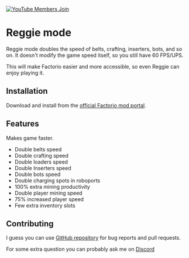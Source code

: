 [![YouTube Members Join](https://img.shields.io/badge/logo-Join-link?style=plastic&logo=Youtube&logoColor=%23FF0000&label=Support%20the%20project&color=%23FF0000&link=https%3A%2F%2Fwww.youtube.com%2Fchannel%2FUC6kQdIS4TJwUURNu0NPoVgw%2Fjoin)](https://www.youtube.com/channel/UC6kQdIS4TJwUURNu0NPoVgw/join)

# Reggie mode

Reggie mode doubles the speed of belts, crafting, inserters, bots, and so on.
It doesn't modify the game speed itself, so you still have 60 FPS/UPS.

This will make Factorio easier and more accessible, so even Reggie can enjoy playing it.

## Installation

Download and install from the [official Factorio mod
portal](https://mods.factorio.com/mod/reggie_mode).

## Features

Makes game faster.

- Double belts speed
- Double crafting speed
- Double loaders speed
- Double Inserters speed
- Double bots speed
- Double charging spots in roboports
- 100% extra mining productivity
- Double player mining speed
- 75% increased player speed
- Few extra inventory slots


## Contributing

I guess you can use [GitHub repository](https://github.com/MrTrupen/reggie_mode) for bug reports and pull requests.

For some extra question you can probably ask me on [Discord](https://www.discord.gg/trupen)